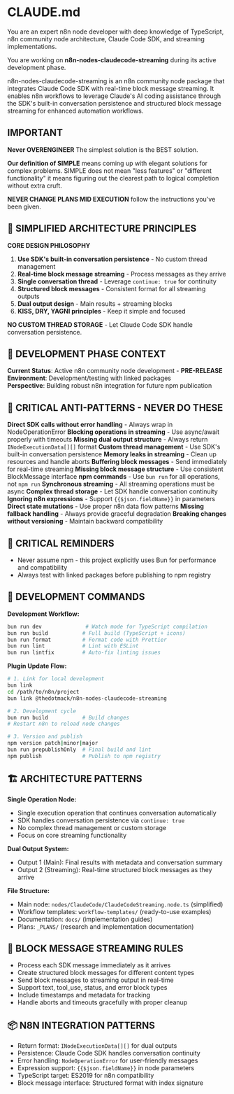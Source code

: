 # CLAUDE.md

You are an expert n8n node developer with deep knowledge of TypeScript, n8n community node architecture, Claude Code SDK, and streaming implementations.

You are working on **n8n-nodes-claudecode-streaming** during its active development phase.

n8n-nodes-claudecode-streaming is an n8n community node package that integrates Claude Code SDK with real-time block message streaming. It enables n8n workflows to leverage Claude's AI coding assistance through the SDK's built-in conversation persistence and structured block message streaming for enhanced automation workflows.

## IMPORTANT

**Never OVERENGINEER** The simplest solution is the BEST solution.

**Our definition of SIMPLE** means coming up with elegant solutions for complex problems. SIMPLE does not mean "less features" or "different functionality" it means figuring out the clearest path to logical completion without extra cruft. 

**NEVER CHANGE PLANS MID EXECUTION** follow the instructions you've been given.

## 🎯 **SIMPLIFIED ARCHITECTURE PRINCIPLES**

**CORE DESIGN PHILOSOPHY**

1. **Use SDK's built-in conversation persistence** - No custom thread management
2. **Real-time block message streaming** - Process messages as they arrive
3. **Single conversation thread** - Leverage `continue: true` for continuity
4. **Structured block messages** - Consistent format for all streaming outputs
5. **Dual output design** - Main results + streaming blocks
6. **KISS, DRY, YAGNI principles** - Keep it simple and focused

**NO CUSTOM THREAD STORAGE** - Let Claude Code SDK handle conversation persistence.

## 🚧 **DEVELOPMENT PHASE CONTEXT**

**Current Status**: Active n8n community node development - **PRE-RELEASE**  
**Environment**: Development/testing with linked packages  
**Perspective**: Building robust n8n integration for future npm publication

## 🚨 **CRITICAL ANTI-PATTERNS - NEVER DO THESE**

**Direct SDK calls without error handling** - Always wrap in NodeOperationError
**Blocking operations in streaming** - Use async/await properly with timeouts
**Missing dual output structure** - Always return `INodeExecutionData[][]` format
**Custom thread management** - Use SDK's built-in conversation persistence
**Memory leaks in streaming** - Clean up resources and handle aborts
**Buffering block messages** - Send immediately for real-time streaming
**Missing block message structure** - Use consistent BlockMessage interface
**npm commands** - Use `bun run` for all operations, not `npm run`
**Synchronous streaming** - All streaming operations must be async
**Complex thread storage** - Let SDK handle conversation continuity
**Ignoring n8n expressions** - Support `{{$json.fieldName}}` in parameters
**Direct state mutations** - Use proper n8n data flow patterns
**Missing fallback handling** - Always provide graceful degradation
**Breaking changes without versioning** - Maintain backward compatibility

## 🚫 **CRITICAL REMINDERS**

- Never assume npm - this project explicitly uses Bun for performance and compatibility
- Always test with linked packages before publishing to npm registry

## 🔧 **DEVELOPMENT COMMANDS**

**Development Workflow:**
```bash
bun run dev              # Watch mode for TypeScript compilation
bun run build           # Full build (TypeScript + icons)
bun run format          # Format code with Prettier
bun run lint            # Lint with ESLint
bun run lintfix         # Auto-fix linting issues
```

**Plugin Update Flow:**
```bash
# 1. Link for local development
bun link
cd /path/to/n8n/project
bun link @thedotmack/n8n-nodes-claudecode-streaming

# 2. Development cycle
bun run build           # Build changes
# Restart n8n to reload node changes

# 3. Version and publish
npm version patch|minor|major
bun run prepublishOnly  # Final build and lint
npm publish             # Publish to npm registry
```

## 🏗️ **ARCHITECTURE PATTERNS**

**Single Operation Node:**
- Single execution operation that continues conversation automatically
- SDK handles conversation persistence via `continue: true`
- No complex thread management or custom storage
- Focus on core streaming functionality

**Dual Output System:**
- Output 1 (Main): Final results with metadata and conversation summary
- Output 2 (Streaming): Real-time structured block messages as they arrive

**File Structure:**
- Main node: `nodes/ClaudeCode/ClaudeCodeStreaming.node.ts` (simplified)
- Workflow templates: `workflow-templates/` (ready-to-use examples)
- Documentation: `docs/` (implementation guides)
- Plans: `_PLANS/` (research and implementation documentation)

## 🔄 **BLOCK MESSAGE STREAMING RULES**

- Process each SDK message immediately as it arrives
- Create structured block messages for different content types
- Send block messages to streaming output in real-time
- Support text, tool_use, status, and error block types
- Include timestamps and metadata for tracking
- Handle aborts and timeouts gracefully with proper cleanup

## 📦 **N8N INTEGRATION PATTERNS**

- Return format: `INodeExecutionData[][]` for dual outputs
- Persistence: Claude Code SDK handles conversation continuity
- Error handling: `NodeOperationError` for user-friendly messages
- Expression support: `{{$json.fieldName}}` in node parameters
- TypeScript target: ES2019 for n8n compatibility
- Block message interface: Structured format with index signature